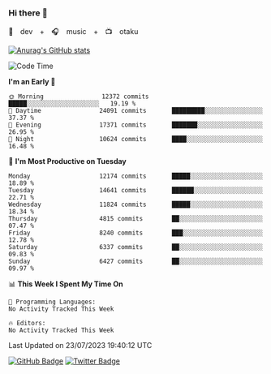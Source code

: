 ### Hi there 👋

🚀　dev　+　🎧　music　+　📺　otaku


[![Anurag's GitHub stats](https://github-readme-stats.vercel.app/api?username=koheitasaka&count_private=true&show_icons=true&theme=monokai)](https://github.com/koheitasaka/github-readme-stats)

<!--START_SECTION:waka-->
![Code Time](http://img.shields.io/badge/Code%20Time-1%2C161%20hrs%2023%20mins-blue)

**I'm an Early 🐤** 

```text
🌞 Morning                12372 commits       █████░░░░░░░░░░░░░░░░░░░░   19.19 % 
🌆 Daytime                24091 commits       █████████░░░░░░░░░░░░░░░░   37.37 % 
🌃 Evening                17371 commits       ███████░░░░░░░░░░░░░░░░░░   26.95 % 
🌙 Night                  10624 commits       ████░░░░░░░░░░░░░░░░░░░░░   16.48 % 
```
📅 **I'm Most Productive on Tuesday** 

```text
Monday                   12174 commits       █████░░░░░░░░░░░░░░░░░░░░   18.89 % 
Tuesday                  14641 commits       ██████░░░░░░░░░░░░░░░░░░░   22.71 % 
Wednesday                11824 commits       █████░░░░░░░░░░░░░░░░░░░░   18.34 % 
Thursday                 4815 commits        ██░░░░░░░░░░░░░░░░░░░░░░░   07.47 % 
Friday                   8240 commits        ███░░░░░░░░░░░░░░░░░░░░░░   12.78 % 
Saturday                 6337 commits        ██░░░░░░░░░░░░░░░░░░░░░░░   09.83 % 
Sunday                   6427 commits        ██░░░░░░░░░░░░░░░░░░░░░░░   09.97 % 
```


📊 **This Week I Spent My Time On** 

```text
💬 Programming Languages: 
No Activity Tracked This Week

🔥 Editors: 
No Activity Tracked This Week
```


 Last Updated on 23/07/2023 19:40:12 UTC
<!--END_SECTION:waka-->

[![GitHub Badge](https://img.shields.io/badge/GitHub-100000?style=for-the-badge&logo=github&logoColor=white)](https://github.com/koheitasaka)
[![Twitter Badge](https://img.shields.io/badge/Twitter-1DA1F2?style=for-the-badge&logo=twitter&logoColor=white)](https://twitter.com/sleep_asleep_)
